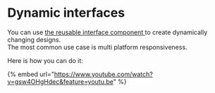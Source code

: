 # Dynamic interfaces

You can use [the reusable interface component ](../../docs/projects/front-end/elements/subview.md)to create dynamically changing designs.  
The most common use case is multi platform responsiveness.

Here is how you can do it:

{% embed url="https://www.youtube.com/watch?v=gsw4OHgHdec&feature=youtu.be" %}




